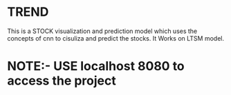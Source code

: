 # TREND
 This is a STOCK visualization and prediction model which uses the concepts of cnn to cisuliza and predict the stocks. It Works on LTSM model.
# NOTE:- USE localhost 8080 to access the project
